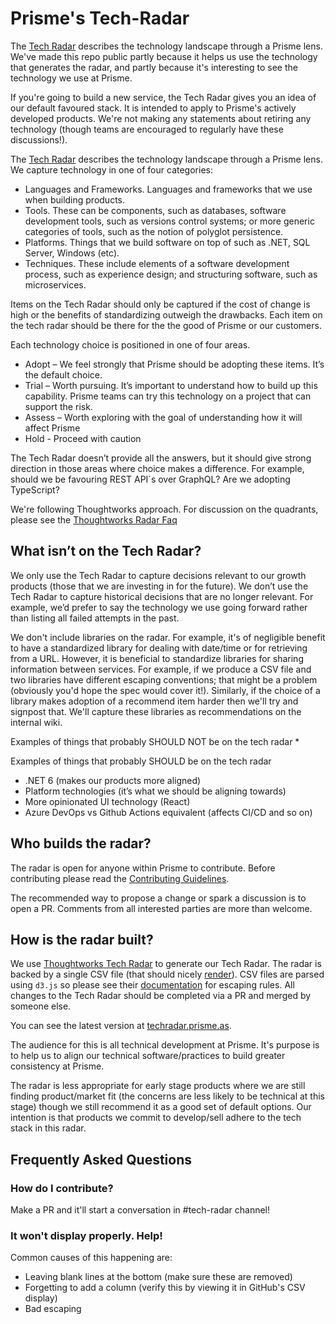 # Prisme's Tech-Radar

The [Tech Radar](http://www.techradar.prisme.as) describes the technology landscape through a Prisme lens. We've made this repo public partly because it helps us use the technology that generates the radar, and partly because it's interesting to see the technology we use at Prisme.

If you're going to build a new service, the Tech Radar gives you an idea of our default favoured stack. It is intended to apply to Prisme's actively developed products. We're not making any statements about retiring any technology (though teams are encouraged to regularly have these discussions!).

The [Tech Radar](http://techradar.prisme.com) describes the technology landscape through a Prisme lens.  We capture technology in one of four categories:
* Languages and Frameworks. Languages and frameworks that we use when building products.
* Tools. These can be components, such as databases, software development tools, such as versions control systems; or more generic categories of tools, such as the notion of polyglot persistence.
* Platforms. Things that we build software on top of such as .NET, SQL Server, Windows (etc).
* Techniques. These include elements of a software development process, such as experience design; and structuring software, such as microservices.

Items on the Tech Radar should only be captured if the cost of change is high or the benefits of standardizing outweigh the drawbacks. Each item on the tech radar should be there for the the good of Prisme or our customers.

Each technology choice is positioned in one of four areas.
* Adopt – We feel strongly that Prisme should be adopting these items. It’s the default choice.
* Trial – Worth pursuing. It’s important to understand how to build up this capability. Prisme teams can try this technology on a project that can support the risk.
* Assess – Worth exploring with the goal of understanding how it will affect Prisme
* Hold - Proceed with caution

The Tech Radar doesn’t provide all the answers, but it should give strong direction in those areas where choice makes a difference. For example, should we be favouring REST API´s over GraphQL? Are we adopting TypeScript? 

We're following Thoughtworks approach. For discussion on the quadrants, please see the [Thoughtworks Radar Faq](https://www.thoughtworks.com/radar/faq)

## What isn’t on the Tech Radar?
We only use the Tech Radar to capture decisions relevant to our growth products (those that we are investing in for the future). We don’t use the Tech Radar to capture historical decisions that are no longer relevant. For example, we’d prefer to say the technology we use going forward rather than listing all failed attempts in the past.

We don't include libraries on the radar. For example, it's of negligible benefit to have a standardized library for dealing with date/time or for retrieving from a URL. However, it is beneficial to standardize libraries for sharing information between services. For example, if we produce a CSV file and two libraries have different escaping conventions; that might be a problem (obviously you'd hope the spec would cover it!). Similarly, if the choice of a library makes adoption of a recommend item harder then we'll try and signpost that. We'll capture these libraries as recommendations on the internal wiki.

Examples of things that probably SHOULD NOT be on the tech radar
* 

Examples of things that probably SHOULD be on the tech radar
* .NET 6 (makes our products more aligned)
* Platform technologies (it’s what we should be aligning towards)
* More opinionated UI technology (React)
* Azure DevOps vs Github Actions equivalent (affects CI/CD and so on)

## Who builds the radar?

The radar is open for anyone within Prisme to contribute. Before contributing please read the [Contributing Guidelines](.github/CONTRIBUTING.md).

The recommended way to propose a change or spark a discussion is to open a PR. Comments from all interested parties are more than welcome.

## How is the radar built?

We use [Thoughtworks Tech Radar](https://radar.thoughtworks.com/) to generate our Tech Radar. The radar is backed by a single CSV file (that should nicely [render](https://help.github.com/articles/rendering-csv-and-tsv-data/)). CSV files are parsed using `d3.js` so please see their [documentation](https://d3-wiki.readthedocs.io/zh_CN/latest/CSV) for escaping rules. All changes to the Tech Radar should be completed via a PR and merged by someone else.

You can see the latest version at [techradar.prisme.as](http://techradar.prisme.as).

The audience for this is all technical development at Prisme. It's purpose is to help us to align our technical software/practices to build greater consistency at Prisme. 

The radar is less appropriate for early stage products where we are still finding product/market fit (the concerns are less likely to be technical at this stage) though we still recommend it as a good set of default options. Our intention is that products we commit to develop/sell adhere to the tech stack in this radar.

## Frequently Asked Questions

### How do I contribute?
Make a PR and it'll start a conversation in #tech-radar channel!

### It won't display properly. Help!

Common causes of this happening are:
* Leaving blank lines at the bottom (make sure these are removed)
* Forgetting to add a column (verify this by viewing it in GitHub's CSV display)
* Bad escaping
